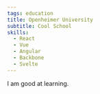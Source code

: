 ```yaml
---
tags: education
title: Openheimer University
subtitle: Cool School
skills:
  - React
  - Vue
  - Angular
  - Backbone
  - Svelte
---
```


I am good at learning.
